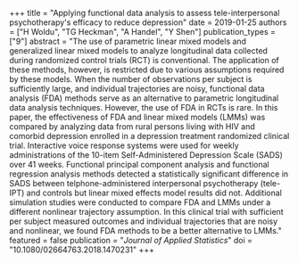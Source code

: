 +++
title = "Applying functional data analysis to assess tele-interpersonal psychotherapy's efficacy to reduce depression"
date = 2019-01-25
authors = ["H Woldu", "TG Heckman", "A Handel", "Y Shen"]
publication_types = ["9"]
abstract = "The use of parametric linear mixed models and generalized linear mixed models to analyze longitudinal data collected during randomized control trials (RCT) is conventional. The application of these methods, however, is restricted due to various assumptions required by these models. When the number of observations per subject is sufficiently large, and individual trajectories are noisy, functional data analysis (FDA) methods serve as an alternative to parametric longitudinal data analysis techniques. However, the use of FDA in RCTs is rare. In this paper, the effectiveness of FDA and linear mixed models (LMMs) was compared by analyzing data from rural persons living with HIV and comorbid depression enrolled in a depression treatment randomized clinical trial. Interactive voice response systems were used for weekly administrations of the 10-item Self-Administered Depression Scale (SADS) over 41 weeks. Functional principal component analysis and functional regression analysis methods detected a statistically significant difference in SADS between telphone-administered interpersonal psychotherapy (tele-IPT) and controls but linear mixed effects model results did not. Additional simulation studies were conducted to compare FDA and LMMs under a different nonlinear trajectory assumption. In this clinical trial with sufficient per subject measured outcomes and individual trajectories that are noisy and nonlinear, we found FDA methods to be a better alternative to LMMs."
featured = false
publication = "*Journal of Applied Statistics*"
doi = "10.1080/02664763.2018.1470231"
+++


